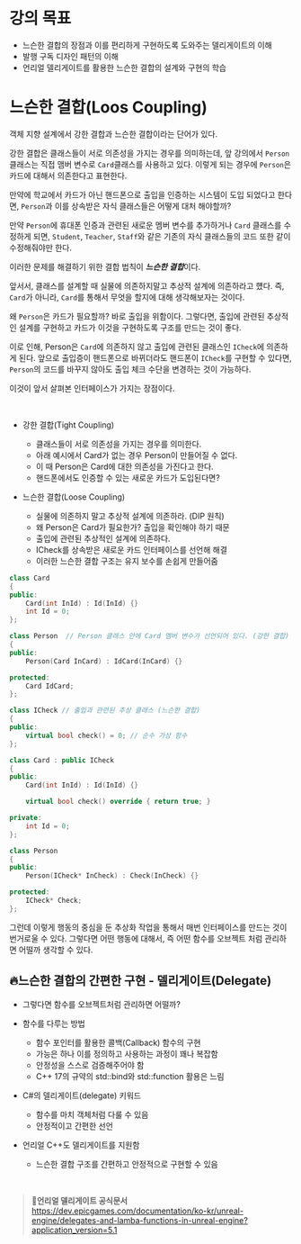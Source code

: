 # 강의 목표
* 느슨한 결합의 장점과 이를 편리하게 구현하도록 도와주는 델리게이트의 이해
* 발행 구독 디자인 패턴의 이해
* 언리얼 델리게이트를 활용한 느슨한 결합의 설계와 구현의 학습

# 느슨한 결합(Loos Coupling)

객체 지향 설계에서 강한 결합과 느슨한 결합이라는 단어가 있다.

강한 결합은 클래스들이 서로 의존성을 가지는 경우를 의미하는데, 앞 강의에서 `Person` 클래스는 직접 맴버 변수로
`Card`클래스를 사용하고 있다. 이렇게 되는 경우에 `Person`은 카드에 대해서 의존한다고 표현한다.

만약에 학교에서 카드가 아닌 핸드폰으로 출입을 인증하는 시스템이 도입 되었다고 한다면, `Person`과 이를 상속받은 자식 클래스들은
어떻게 대처 해야할까?

만약 `Person`에 휴대폰 인증과 관련된 새로운 
멤버 변수를 추가하거나 `Card` 클래스를 수정하게 되면, 
`Student`, `Teacher`, `Staff`와 같은 기존의 자식 클래스들의 코드 또한 같이 수정해줘야만 한다.

이러한 문제를 해결하기 위한 결합 법칙이 ***느슨한 결합***이다.

앞서서, 클래스를 설계할 때 실물에 의존하지말고 추상적 설계에 의존하라고 헀다. 
즉, `Card`가 아니라, `Card`를 통해서 무엇을 할지에 대해 생각해보자는 것이다.

왜 `Person`은 카드가 필요할까? 바로 출입을 위함이다.
그렇다면, 출입에 관련된 추상적인 설계를 구현하고 카드가 이것을 구현하도록 구조를 만드는 것이 좋다. 

이로 인해, Person은 `Card`에 의존하지 않고 출입에 관련된 클래스인 `ICheck`에 의존하게 된다.
앞으로 출입증이 핸드폰으로 바뀌더라도 핸드폰이 `ICheck`를 구현할 수 있다면, `Person`의 코드를 바꾸지 않아도
출입 체크 수단을 변경하는 것이 가능하다.

이것이 앞서 살펴본 인터페이스가 가지는 장점이다.

<br>

* 강한 결합(Tight Coupling)
  * 클래스들이 서로 의존성을 가지는 경우를 의미한다.
  * 아래 예시에서 Card가 없는 경우 Person이 만들어질 수 없다.
  * 이 때 Person은 Card에 대한 의존성을 가진다고 한다.
  * 핸드폰에서도 인증할 수 있는 새로운 카드가 도입된다면?
 
* 느슨한 결합(Loose Coupling)
  * 실물에 의존하지 말고 추상적 설계에 의존하라. (DIP 원칙)
  * 왜 Person은 Card가 필요한가? 출입을 확인해야 하기 때문
  * 출입에 관련된 추상적인 설계에 의존하다.
  * ICheck를 상속받은 새로운 카드 인터페이스를 선언해 해결
  * 이러한 느슨한 결합 구조는 유지 보수를 손쉽게 만들어줌
 
```cpp
class Card
{
public:
	Card(int InId) : Id(InId) {}
	int Id = 0;
};

class Person  // Person 클래스 안에 Card 멤버 변수가 선언되어 있다. (강한 결합)
{
public:
	Person(Card InCard) : IdCard(InCard) {}

protected:
	Card IdCard;
};
```

```cpp
class ICheck // 출입과 관련된 추상 클래스 (느슨한 결합)
{
public:
	virtual bool check() = 0; // 순수 가상 함수
};

class Card : public ICheck
{
public:
	Card(int InId) : Id(InId) {} 

	virtual bool check() override { return true; }

private:
	int Id = 0;
};

class Person
{
public:
	Person(ICheck* InCheck) : Check(InCheck) {}

protected:
	ICheck* Check;
};
```

그런데 이렇게 행동의 중심을 둔 추상화 작업을 통해서 매번 인터페이스를 만드는 것이 번거로울 수 있다.
그렇다면 어떤 행동에 대해서, 즉 어떤 함수를 오브젝트 처럼 관리하면 어떨까 생각할 수 있다.

## 🔥느슨한 결합의 간편한 구현 - 델리게이트(Delegate)
* 그렇다면 함수를 오브젝트처럼 관리하면 어떨까?
* 함수를 다루는 방법
  * 함수 포인터를 활용한 콜백(Callback) 함수의 구현
  * 가능은 하나 이를 정의하고 사용하는 과정이 꽤나 복잡함
  * 안정성을 스스로 검증해주어야 함
  * C++ 17의 규약의 std::bind와 std::function 활용은 느림

* C#의 델리게이트(delegate) 키워드
  * 함수를 마치 객체처럼 다룰 수 있음
  * 안정적이고 간편한 선언
 
* 언리얼 C++도 델리게이트를 지원함
  * 느슨한 결합 구조를 간편하고 안정적으로 구현할 수 있음

<br>

> 📌**언리얼 델리게이트 공식문서** <br>
> https://dev.epicgames.com/documentation/ko-kr/unreal-engine/delegates-and-lamba-functions-in-unreal-engine?application_version=5.1

